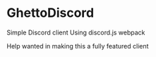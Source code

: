 # GhettoDiscord
Simple Discord client Using discord.js webpack

Help wanted in making this a fully featured client 
